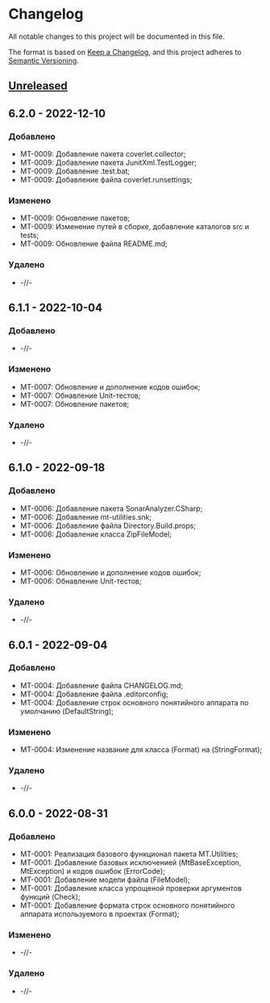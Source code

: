 # Changelog
All notable changes to this project will be documented in this file.

The format is based on [Keep a Changelog](https://keepachangelog.com/en/1.0.0/),
and this project adheres to [Semantic Versioning](https://semver.org/spec/v2.0.0.html).

## [Unreleased]

## 6.2.0 - 2022-12-10
### Добавлено
- MT-0009: Добавление пакета coverlet.collector;
- MT-0009: Добавление пакета JunitXml.TestLogger;
- MT-0009: Добавление .test.bat;
- MT-0009: Добавление файла coverlet.runsettings;

### Изменено
- MT-0009: Обновление пакетов;
- MT-0009: Изменение путей в сборке, добавление каталогов src и tests;
- MT-0009: Обновление файла README.md;

### Удалено
- -//-

## 6.1.1 - 2022-10-04
### Добавлено
- -//-

### Изменено
- MT-0007: Обновление и дополнение кодов ошибок;
- MT-0007: Обнавление Unit-тестов;
- MT-0007: Обновление пакетов;

### Удалено
- -//-

## 6.1.0 - 2022-09-18
### Добавлено
- MT-0006: Добавление пакета SonarAnalyzer.CSharp;
- MT-0006: Добавление mt-utilities.snk;
- MT-0006: Добавление файла Directory.Build.props;
- MT-0006: Добавление класса ZipFileModel;

### Изменено
- MT-0006: Обновление и дополнение кодов ошибок;
- MT-0006: Обнавление Unit-тестов;

### Удалено
- -//-

## 6.0.1 - 2022-09-04
### Добавлено
- MT-0004: Добавление файла CHANGELOG.md;
- MT-0004: Добавление файла .editorconfig;
- MT-0004: Добавление строк основного понятийного аппарата по умолчанию (DefaultString);

### Изменено
- MT-0004: Изменение название для класса (Format) на (StringFormat);

### Удалено
- -//-

## 6.0.0 - 2022-08-31
### Добавлено
- MT-0001: Реализация базового функционал пакета MT.Utilities;
- MT-0001: Добавление базовых исключенией (MtBaseException, MtException) и кодов ошибок (ErrorCode);
- MT-0001: Добавление модели файла (FileModel);
- MT-0001: Добавление класса упрощеной проверки аргументов функций (Check);
- MT-0001: Добавление формата строк основного понятийного аппарата используемого в проектах (Format);

### Изменено
- -//-

### Удалено
- -//-

[Unreleased]: https://github.com/g-aa/mt-utilities/tree/develop
[6.1.1]: https://github.com/g-aa/mt-utilities/tree/main